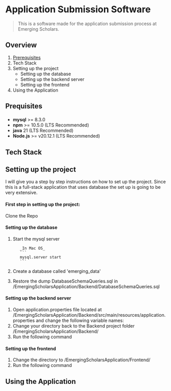 # Application Submission Software  

> This is a software made for the application submission process at Emerging Scholars.

## Overview
1. <a href="#prerequisites">Prerequisites</a>
2. Tech Stack
3. Setting up the project
      * Setting up the database
      * Setting up the backend server
      * Setting up the frontend
4. Using the Application

## <p id="prerequisites">Prequisites</p>
- **mysql** >= 8.3.0
- **npm** >= 10.5.0 (LTS Recommended)
- **java** 21 (LTS Recommended)
- **Node.js** >= v20.12.1 (LTS Recommended)

## Tech Stack

## Setting up the project
I will give you a step by step instructions on how to set up the project. Since this is a full-stack application that uses database the set up is going to be very extensive.

#### First step in setting up the project:
Clone the Repo

#### Setting up the database  
1. Start the mysql server
  
          _In Mac OS_
          ```
          mysql.server start
          ```
3. Create a database called 'emerging_data'
4. Restore the dump DatabaseSchemaQueries.sql in /EmergingScholarsApplication/Backend/DatabaseSchemaQueries.sql

#### Setting up the backend server
1. Open application.properties file located at /EmergingScholarsApplication/Backend/src/main/resources/application.properties and change the following variable names:
2. Change your directory back to the Backend project folder /EmergingScholarsApplication/Backend/
3. Run the following command

#### Setting up the frontend
1. Change the directory to /EmergingScholarsApplication/Frontend/
2. Run the following command

## Using the Application
